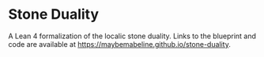 # Stone Duality

A Lean 4 formalization of the localic stone duality.
Links to the blueprint and code are available at https://maybemabeline.github.io/stone-duality.

